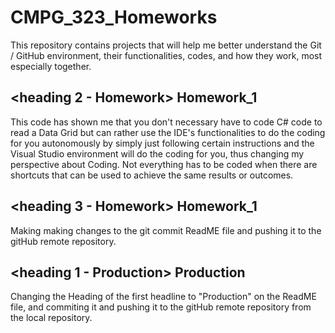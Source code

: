 # CMPG_323_Homeworks
This repository contains projects that will help me better understand the Git / GitHub environment, their functionalities, codes, and how they work, most especially together.

## <heading 2 - Homework> Homework_1
This code has shown me that you don't necessary have to code C# code to read a Data Grid but can rather use the IDE's functionalities to do the coding for you autonomously by simply just following certain instructions and the Visual Studio environment will do the coding for you, thus changing my perspective about Coding. Not everything has to be coded when there are shortcuts that can be used to achieve the same results or outcomes.

## <heading 3 - Homework> Homework_1
Making making changes to the git commit ReadME file and pushing it to the gitHub remote repository.

## <heading 1 - Production> Production
Changing the Heading of the first headline to "Production" on the ReadME file, and commiting it and pushing it to the gitHub remote repository from the local repository. 
